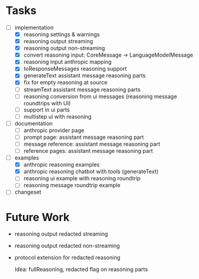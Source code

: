 # Tasks

- [ ] implementation
  - [x] reasoning settings & warnings
  - [x] reasoning output streaming
  - [x] reasoning output non-streaming
  - [x] convert reasoning input: CoreMessage -> LanguageModelMessage
  - [x] reasoning input anthropic mapping
  - [x] toResponseMessages reasoning support
  - [x] generateText assistant message reasoning parts
  - [x] fix for empty reasoning at source
  - [ ] streamText assistant message reasoning parts
  - [ ] reasoning conversion from ui messages (reasoning message roundtrips with UI)
  - [ ] support in ui parts
  - [ ] multistep ui with reasoning
- [ ] documentation
  - [ ] anthropic provider page
  - [ ] prompt page: assistant message reasoning part
  - [ ] message reference: assistant message reasoning part
  - [ ] reference pages: assistant message reasoning part
- [ ] examples
  - [x] anthropic reasoning examples
  - [x] anthropic reasoning chatbot with tools (generateText)
  - [ ] reasoning ui example
        with reasoning roundtrip
  - [ ] reasoning message roundtrip example
- [ ] changeset

# Future Work

- reasoning output redacted streaming
- reasoning output redacted non-streaming
- protocol extension for redacted reasoning

  Idea: fullReasoning, redacted flag on reasoning parts
